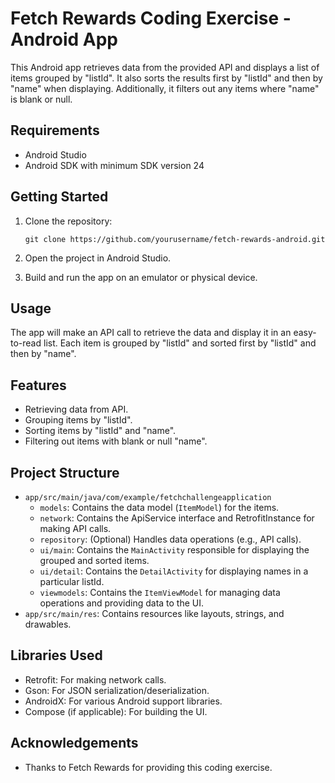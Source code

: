 # Fetch Rewards Coding Exercise - Android App

This Android app retrieves data from the provided API and displays a list of items grouped by "listId". It also sorts the results first by "listId" and then by "name" when displaying. Additionally, it filters out any items where "name" is blank or null.

## Requirements

- Android Studio 
- Android SDK with minimum SDK version 24

## Getting Started

1. Clone the repository:
   
   `git clone https://github.com/yourusername/fetch-rewards-android.git`

2. Open the project in Android Studio.

3. Build and run the app on an emulator or physical device.

## Usage

The app will make an API call to retrieve the data and display it in an easy-to-read list. Each item is grouped by "listId" and sorted first by "listId" and then by "name".

## Features

- Retrieving data from API.
- Grouping items by "listId".
- Sorting items by "listId" and "name".
- Filtering out items with blank or null "name".

## Project Structure

- `app/src/main/java/com/example/fetchchallengeapplication`
  - `models`: Contains the data model (`ItemModel`) for the items.
  - `network`: Contains the ApiService interface and RetrofitInstance for making API calls.
  - `repository`: (Optional) Handles data operations (e.g., API calls).
  - `ui/main`: Contains the `MainActivity` responsible for displaying the grouped and sorted items.
  - `ui/detail`: Contains the `DetailActivity` for displaying names in a particular listId.
  - `viewmodels`: Contains the `ItemViewModel` for managing data operations and providing data to the UI.
- `app/src/main/res`: Contains resources like layouts, strings, and drawables.

## Libraries Used

- Retrofit: For making network calls.
- Gson: For JSON serialization/deserialization.
- AndroidX: For various Android support libraries.
- Compose (if applicable): For building the UI.

## Acknowledgements

- Thanks to Fetch Rewards for providing this coding exercise.
